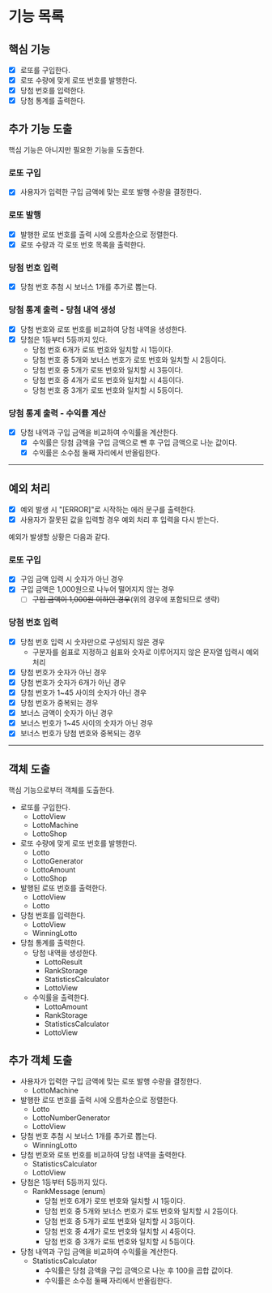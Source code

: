 # 기능 목록
## 핵심 기능

- [x] 로또를 구입한다.
- [x] 로또 수량에 맞게 로또 번호를 발행한다.
- [x] 당첨 번호를 입력한다.
- [x] 당첨 통계를 출력한다.

## 추가 기능 도출

핵심 기능은 아니지만 필요한 기능을 도출한다.

### 로또 구입
- [x] 사용자가 입력한 구입 금액에 맞는 로또 발행 수량을 결정한다.
### 로또 발행
- [x] 발행한 로또 번호를 출력 시에 오름차순으로 정렬한다.
- [x] 로또 수량과 각 로또 번호 목록을 출력한다.
### 당첨 번호 입력
- [x] 당첨 번호 추첨 시 보너스 1개를 추가로 뽑는다.
### 당첨 통계 출력 - 당첨 내역 생성
- [x] 당첨 번호와 로또 번호를 비교하여 당첨 내역을 생성한다.
- [x] 당첨은 1등부터 5등까지 있다.
    - 당첨 번호 6개가 로또 번호와 일치할 시 1등이다.
    - 당첨 번호 중 5개와 보너스 번호가 로또 번호와 일치할 시 2등이다.
    - 당첨 번호 중 5개가 로또 번호와 일치할 시 3등이다.
    - 당첨 번호 중 4개가 로또 번호와 일치할 시 4등이다.
    - 당첨 번호 중 3개가 로또 번호와 일치할 시 5등이다.
### 당첨 통계 출력 - 수익률 계산
- [x] 당첨 내역과 구입 금액을 비교하여 수익률을 계산한다.
    - [x] 수익률은 당첨 금액을 구입 금액으로 뺀 후 구입 금액으로 나눈 값이다.
    - [x] 수익률은 소수점 둘째 자리에서 반올림한다.
---

## 예외 처리

- [x] 예외 발생 시 "[ERROR]"로 시작하는 에러 문구를 출력한다.
- [x] 사용자가 잘못된 값을 입력할 경우 예외 처리 후 입력을 다시 받는다.

예외가 발생할 상황은 다음과 같다.

### 로또 구입
- [x] 구입 금액 입력 시 숫자가 아닌 경우
- [x] 구입 금액은 1,000원으로 나누어 떨어지지 않는 경우
    - [ ] ~~구입 금액이 1,000원 이하인 경우~~(위의 경우에 포함되므로 생략)
### 당첨 번호 입력
- [x] 당첨 번호 입력 시 숫자만으로 구성되지 않은 경우
    - 구분자를 쉼표로 지정하고 쉼표와 숫자로 이루어지지 않은 문자열 입력시 예외 처리
- [x] 당첨 번호가 숫자가 아닌 경우
- [x] 당첨 번호가 숫자가 6개가 아닌 경우
- [x] 당첨 번호가 1~45 사이의 숫자가 아닌 경우
- [x] 당첨 번호가 중복되는 경우
- [x] 보너스 금액이 숫자가 아닌 경우
- [x] 보너스 번호가 1~45 사이의 숫자가 아닌 경우
- [x] 보너스 번호가 당첨 번호와 중복되는 경우

---

## 객체 도출

핵심 기능으로부터 객체를 도출한다.

- 로또를 구입한다.
    - LottoView
    - LottoMachine
    - LottoShop
- 로또 수량에 맞게 로또 번호를 발행한다.
    - Lotto
    - LottoGenerator
    - LottoAmount
    - LottoShop
- 발행된 로또 번호를 출력한다.
    - LottoView
    - Lotto
- 당첨 번호를 입력한다.
    - LottoView
    - WinningLotto
- 당첨 통계를 출력한다.
    - 당첨 내역을 생성한다.
        - LottoResult
        - RankStorage
        - StatisticsCalculator
        - LottoView
    - 수익률을 출력한다.
        - LottoAmount
        - RankStorage
        - StatisticsCalculator
        - LottoView

## 추가 객체 도출

- 사용자가 입력한 구입 금액에 맞는 로또 발행 수량을 결정한다.
    - LottoMachine
- 발행한 로또 번호를 출력 시에 오름차순으로 정렬한다.
    - Lotto
    - LottoNumberGenerator
    - LottoView
- 당첨 번호 추첨 시 보너스 1개를 추가로 뽑는다.
    - WinningLotto
- 당첨 번호와 로또 번호를 비교하여 당첨 내역을 출력한다.
    - StatisticsCalculator
    - LottoView
- 당첨은 1등부터 5등까지 있다.
    - RankMessage (enum)
        - 당첨 번호 6개가 로또 번호와 일치할 시 1등이다.
        - 당첨 번호 중 5개와 보너스 번호가 로또 번호와 일치할 시 2등이다.
        - 당첨 번호 중 5개가 로또 번호와 일치할 시 3등이다.
        - 당첨 번호 중 4개가 로또 번호와 일치할 시 4등이다.
        - 당첨 번호 중 3개가 로또 번호와 일치할 시 5등이다.
- 당첨 내역과 구입 금액을 비교하여 수익률을 계산한다.
    - StatisticsCalculator
        - 수익률은 당첨 금액을 구입 금액으로 나눈 후 100을 곱합 값이다.
        - 수익률은 소수점 둘째 자리에서 반올림한다.
